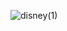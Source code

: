 ![disney(1)](https://user-images.githubusercontent.com/39131808/191829871-640848f0-cefb-4a5f-bb67-a27bbbf877b0.png)
